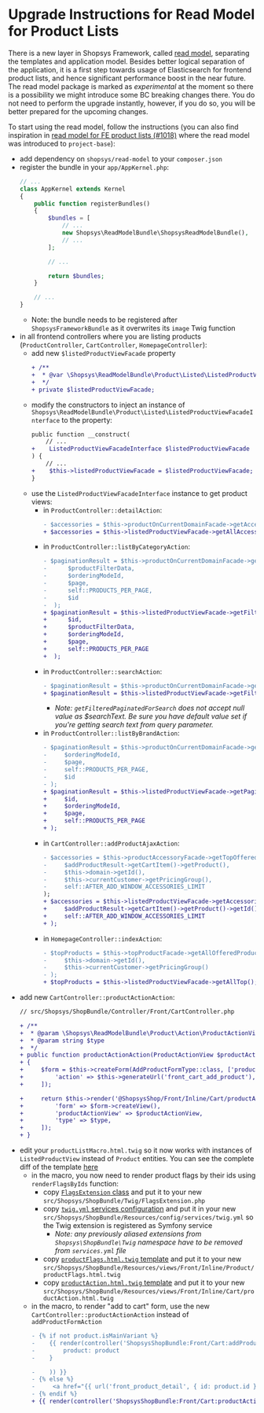 # Upgrade Instructions for Read Model for Product Lists

There is a new layer in Shopsys Framework, called [read model](https://docs.shopsys.com/en/latest/model/introduction-to-read-model/), separating the templates and application model.
Besides better logical separation of the application, it is a first step towards usage of Elasticsearch for frontend product lists, and hence significant performance boost in the near future.
The read model package is marked as *experimental* at the moment so there is a possibility we might introduce some BC breaking changes there.
You do not need to perform the upgrade instantly, however, if you do so, you will be better prepared for the upcoming changes.

To start using the read model, follow the instructions (you can also find inspiration in [read model for FE product lists (#1018)](https://github.com/shopsys/project-base/commit/68261ea2732e9dbc90cc4c96925ac86daafcde53) where the read model was introduced to `project-base`):
- add dependency on `shopsys/read-model` to your `composer.json`
- register the bundle in your `app/AppKernel.php`:
    ```php
    // ...
    class AppKernel extends Kernel
    {
        public function registerBundles()
        {
            $bundles = [
                // ...
                new Shopsys\ReadModelBundle\ShopsysReadModelBundle(),
                // ...
            ];

            // ...

            return $bundles;
        }

        // ...
    }
    ```
    - Note: the bundle needs to be registered after `ShopsysFrameworkBundle` as it overwrites its `image` Twig function
- in all frontend controllers where you are listing products (`ProductController`, `CartController`, `HomepageController`):
    - add new `$listedProductViewFacade` property
        ```diff
        + /**
        +  * @var \Shopsys\ReadModelBundle\Product\Listed\ListedProductViewFacadeInterface
        +  */
        + private $listedProductViewFacade;
        ```
    - modify the constructors to inject an instance of `Shopsys\ReadModelBundle\Product\Listed\ListedProductViewFacadeInterface` to the property:
        ```diff
        public function __construct(
            // ...
        +    ListedProductViewFacadeInterface $listedProductViewFacade
        ) {
            // ...
        +    $this->listedProductViewFacade = $listedProductViewFacade;
        }
        ```
    - use the `ListedProductViewFacadeInterface` instance to get product views:
        - in `ProductController::detailAction`:
            ```diff
            - $accessories = $this->productOnCurrentDomainFacade->getAccessoriesForProduct($product);
            + $accessories = $this->listedProductViewFacade->getAllAccessories($product->getId());
            ```
        - in `ProductController::listByCategoryAction`:
            ```diff
            - $paginationResult = $this->productOnCurrentDomainFacade->getPaginatedProductsInCategory(
            -      $productFilterData,
            -      $orderingModeId,
            -      $page,
            -      self::PRODUCTS_PER_PAGE,
            -      $id
            -  );
            + $paginationResult = $this->listedProductViewFacade->getFilteredPaginatedInCategory(
            +      $id,
            +      $productFilterData,
            +      $orderingModeId,
            +      $page,
            +      self::PRODUCTS_PER_PAGE
            +  );
            ```
        - in `ProductController::searchAction`:
            ```diff
            - $paginationResult = $this->productOnCurrentDomainFacade->getPaginatedProductsForSearch(
            + $paginationResult = $this->listedProductViewFacade->getFilteredPaginatedForSearch(
            ```
            - _Note: `getFilteredPaginatedForSearch` does not accept null value as $searchText.
            Be sure you have default value set if you're getting search text from query parameter._
        - in `ProductController::listByBrandAction`:
            ```diff
            - $paginationResult = $this->productOnCurrentDomainFacade->getPaginatedProductsForBrand(
            -     $orderingModeId,
            -     $page,
            -     self::PRODUCTS_PER_PAGE,
            -     $id
            - );
            + $paginationResult = $this->listedProductViewFacade->getPaginatedForBrand(
            +     $id,
            +     $orderingModeId,
            +     $page,
            +     self::PRODUCTS_PER_PAGE
            + );
            ```
        - in `CartController::addProductAjaxAction`:
            ```diff
            - $accessories = $this->productAccessoryFacade->getTopOfferedAccessories(
            -     $addProductResult->getCartItem()->getProduct(),
            -     $this->domain->getId(),
            -     $this->currentCustomer->getPricingGroup(),
            -     self::AFTER_ADD_WINDOW_ACCESSORIES_LIMIT
            );
            + $accessories = $this->listedProductViewFacade->getAccessories(
            +     $addProductResult->getCartItem()->getProduct()->getId(),
            +     self::AFTER_ADD_WINDOW_ACCESSORIES_LIMIT
            + );
            ```
        - in `HomepageController::indexAction`:
            ```diff
            - $topProducts = $this->topProductFacade->getAllOfferedProducts(
            -     $this->domain->getId(),
            -     $this->currentCustomer->getPricingGroup()
            - );
            + $topProducts = $this->listedProductViewFacade->getAllTop();
            ```
- add new `CartController::productActionAction`:
    ```diff
    // src/Shopsys/ShopBundle/Controller/Front/CartController.php

    + /**
    +  * @param \Shopsys\ReadModelBundle\Product\Action\ProductActionView $productActionView
    +  * @param string $type
    +  */
    + public function productActionAction(ProductActionView $productActionView, $type = 'normal')
    + {
    +     $form = $this->createForm(AddProductFormType::class, ['productId' => $productActionView->getId()], [
    +         'action' => $this->generateUrl('front_cart_add_product'),
    +     ]);

    +     return $this->render('@ShopsysShop/Front/Inline/Cart/productAction.html.twig', [
    +         'form' => $form->createView(),
    +         'productActionView' => $productActionView,
    +         'type' => $type,
    +     ]);
    + }
    ```
- edit your `productListMacro.html.twig` so it now works with instances of `ListedProductView` instead of `Product` entities. You can see the complete diff of the template [here](https://github.com/shopsys/shopsys/pull/1018/files#diff-0f5d7197a48555d8902a9391ea330e6f)
    - in the macro, you now need to render product flags by their ids using `renderFlagsByIds` function:
        - copy [`FlagsExtension` class](/project-base/src/Shopsys/ShopBundle/Twig/FlagsExtension.php) and put it to your new `src/Shopsys/ShopBundle/Twig/FlagsExtension.php`
        - copy [`twig.yml` services configuration](/project-base/src/Shopsys/ShopBundle/Resources/config/services/twig.yml) and put it in your new `src/Shopsys/ShopBundle/Resources/config/services/twig.yml` so the Twig extension is registered as Symfony service
            - _Note: any previously aliased extensions from `Shopsys\ShopBundle\Twig` namespace have to be removed from `services.yml` file_
        - copy [`productFlags.html.twig` template](/project-base/src/Shopsys/ShopBundle/Resources/views/Front/Inline/Product/productFlags.html.twig) and put it to your new `src/Shopsys/ShopBundle/Resources/views/Front/Inline/Product/productFlags.html.twig`
        - copy [`productAction.html.twig` template](/project-base/src/Shopsys/ShopBundle/Resources/views/Front/Inline/Cart/productAction.html.twig) and put it to your new `src/Shopsys/ShopBundle/Resources/views/Front/Inline/Cart/productAction.html.twig`
    - in the macro, to render "add to cart" form, use the new `CartController::productActionAction` instead of `addProductFormAction`
        ```diff
        - {% if not product.isMainVariant %}
        -    {{ render(controller('ShopsysShopBundle:Front/Cart:addProductForm',{
        -        product: product
        -    }

        -    )) }}
        - {% else %}
        -     <a href="{{ url('front_product_detail', { id: product.id }) }}" class="btn btn--success">{{ 'Choose variant'|trans }}</a>
        - {% endif %}
        + {{ render(controller('ShopsysShopBundle:Front/Cart:productAction', { productActionView: productView.action } )) }}
        ```
